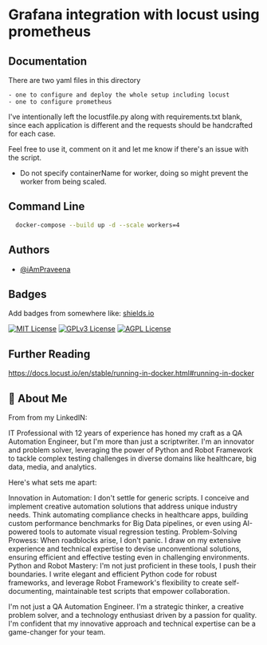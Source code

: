 # Grafana integration with locust using prometheus
 
## Documentation
There are two yaml files in this directory  

    - one to configure and deploy the whole setup including locust 
    - one to configure prometheus

I've intentionally left the locustfile.py along with requirements.txt blank, since each application is different and the requests should be handcrafted for each case.

Feel free to use it, comment on it and let me know if there's an issue with the script. 

* Do not specify containerName for worker, doing so might prevent the worker from being scaled. 



## Command Line

```bash
  docker-compose --build up -d --scale workers=4 
```
    
## Authors

- [@iAmPraveena](https://www.github.com/iAmPraveena)


## Badges

Add badges from somewhere like: [shields.io](https://shields.io/)

[![MIT License](https://img.shields.io/badge/License-MIT-green.svg)](https://choosealicense.com/licenses/mit/)
[![GPLv3 License](https://img.shields.io/badge/License-GPL%20v3-yellow.svg)](https://opensource.org/licenses/)
[![AGPL License](https://img.shields.io/badge/license-AGPL-blue.svg)](http://www.gnu.org/licenses/agpl-3.0)

## Further Reading

https://docs.locust.io/en/stable/running-in-docker.html#running-in-docker

## 🚀 About Me
From from my LinkedIN: 


IT Professional with 12 years of experience has honed my craft as a QA Automation Engineer, but I'm more than just a scriptwriter. I'm an innovator and problem solver, leveraging the power of Python and Robot Framework to tackle complex testing challenges in diverse domains like healthcare, big data, media, and analytics.

Here's what sets me apart:

Innovation in Automation: I don't settle for generic scripts. I conceive and implement creative automation solutions that address unique industry needs. Think automating compliance checks in healthcare apps, building custom performance benchmarks for Big Data pipelines, or even using AI-powered tools to automate visual regression testing.
Problem-Solving Prowess: When roadblocks arise, I don't panic. I draw on my extensive experience and technical expertise to devise unconventional solutions, ensuring efficient and effective testing even in challenging environments.
Python and Robot Mastery: I'm not just proficient in these tools, I push their boundaries. I write elegant and efficient Python code for robust frameworks, and leverage Robot Framework's flexibility to create self-documenting, maintainable test scripts that empower collaboration.

I'm not just a QA Automation Engineer. I'm a strategic thinker, a creative problem solver, and a technology enthusiast driven by a passion for quality. I'm confident that my innovative approach and technical expertise can be a game-changer for your team.

